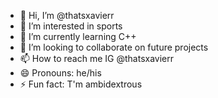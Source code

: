 - 👋 Hi, I’m @thatsxavierr
- 👀 I’m interested in sports
- 🌱 I’m currently learning C++
- 💞️ I’m looking to collaborate on future projects
- 📫 How to reach me IG  @thatsxavierr
- 😄 Pronouns: he/his
- ⚡ Fun fact: T'm ambidextrous

<!---
thatsxavierr/thatsxavierr is a ✨ special ✨ repository because its `README.md` (this file) appears on your GitHub profile.
You can click the Preview link to take a look at your changes.
--->
